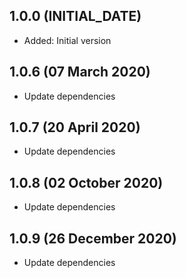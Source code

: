 ## 1.0.0 (INITIAL_DATE)

- Added: Initial version

## 1.0.6 (07 March 2020)

- Update dependencies

## 1.0.7 (20 April 2020)

- Update dependencies

## 1.0.8 (02 October 2020)

- Update dependencies

## 1.0.9 (26 December 2020)

- Update dependencies
